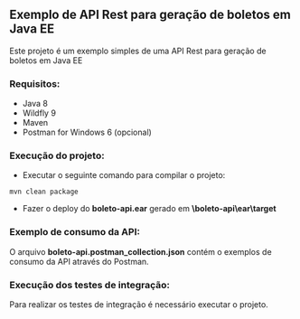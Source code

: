 ## Exemplo de API Rest para geração de boletos em Java EE

Este projeto é um exemplo simples de uma API Rest para geração de boletos em Java EE

### Requisitos:
* Java 8
* Wildfly 9
* Maven
* Postman for Windows 6 (opcional)

### Execução do projeto:
* Executar o seguinte comando para compilar o projeto:
```
mvn clean package
```

* Fazer o deploy do **boleto-api.ear** gerado em **\boleto-api\ear\target**

### Exemplo de consumo da API:

O arquivo **boleto-api.postman_collection.json** contém o exemplos de consumo da API através do Postman.

### Execução dos testes de integração:

Para realizar os testes de integração é necessário executar o projeto.
